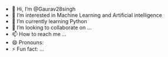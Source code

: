 - 👋 Hi, I’m @Gaurav28singh
- 👀 I’m interested in Machine Learning and Artificial intelligence 
- 🌱 I’m currently learning Python
- 💞️ I’m looking to collaborate on ...
- 📫 How to reach me ...
- 😄 Pronouns: 
- ⚡ Fun fact: ...

<!---
Gaurav28singh/Gaurav28singh is a ✨ special ✨ repository because its `README.md` (this file) appears on your GitHub profile.
You can click the Preview link to take a look at your changes.
--->
